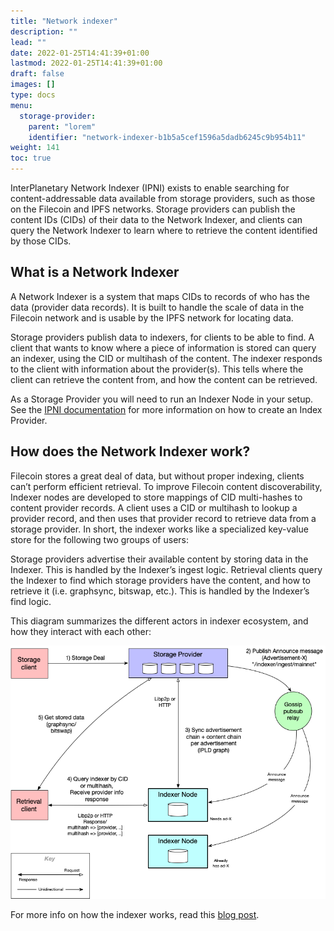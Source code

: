 ```yaml
---
title: "Network indexer"
description: ""
lead: ""
date: 2022-01-25T14:41:39+01:00
lastmod: 2022-01-25T14:41:39+01:00
draft: false
images: []
type: docs
menu:
  storage-provider:
    parent: "lorem"
    identifier: "network-indexer-b1b5a5cef1596a5dadb6245c9b954b11"
weight: 141
toc: true
---
```


InterPlanetary Network Indexer (IPNI) exists to enable searching for content-addressable data available from storage providers, such as those on the Filecoin and IPFS networks. Storage providers can publish the content IDs (CIDs) of their data to the Network Indexer, and clients can query the Network Indexer to learn where to retrieve the content identified by those CIDs.

## What is a Network Indexer
A Network Indexer is a system that maps CIDs to records of who has the data (provider data records). It is built to handle the scale of data in the Filecoin network and is usable by the IPFS network for locating data.

Storage providers publish data to indexers, for clients to be able to find. A client that wants to know where a piece of information is stored can query an indexer, using the CID or multihash of the content. The indexer responds to the client with information about the provider(s). This tells where the client can retrieve the content from, and how the content can be retrieved.

As a Storage Provider you will need to run an Indexer Node in your setup. See the [IPNI documentation](https://github.com/ipni/storetheindex/blob/main/doc/creating-an-index-provider.md) for more information on how to create an Index Provider.

## How does the Network Indexer work?
Filecoin stores a great deal of data, but without proper indexing, clients can’t perform efficient retrieval. To improve Filecoin content discoverability, Indexer nodes are developed to store mappings of CID multi-hashes to content provider records. A client uses a CID or multihash to lookup a provider record, and then uses that provider record to retrieve data from a storage provider. In short, the indexer works like a specialized key-value store for the following two groups of users:

Storage providers advertise their available content by storing data in the Indexer. This is handled by the Indexer’s ingest logic.
Retrieval clients query the Indexer to find which storage providers have the content, and how to retrieve it (i.e. graphsync, bitswap, etc.). This is handled by the Indexer’s find logic.

This diagram summarizes the different actors in indexer ecosystem, and how they interact with each other:

[![Network Indexer ecosystem](indexer.png)](indexer.png)

For more info on how the indexer works, read this [blog post](https://filecoin.io/blog/posts/how-does-the-network-indexer-work/).